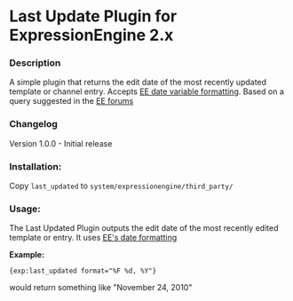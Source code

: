 # Last Update Plugin for ExpressionEngine 2.x

### Description

A simple plugin that returns the edit date of the most recently updated template or channel entry. Accepts [EE date variable formatting](http://expressionengine.com/user_guide/templates/date_variable_formatting.html). Based on a query suggested in the [EE forums](http://expressionengine.com/archived_forums/viewthread/111912/#565041)


### Changelog

Version 1.0.0 - Initial release


### Installation:

Copy <code>last_updated</code> to <code>system/expressionengine/third_party/</code>

### Usage:

The Last Updated Plugin outputs the edit date of the most recently edited template or entry. It uses [EE's date formatting](http://expressionengine.com/user_guide/templates/date_variable_formatting.html)

**Example:**

	{exp:last_updated format="%F %d, %Y"}

would return something like "November 24, 2010"